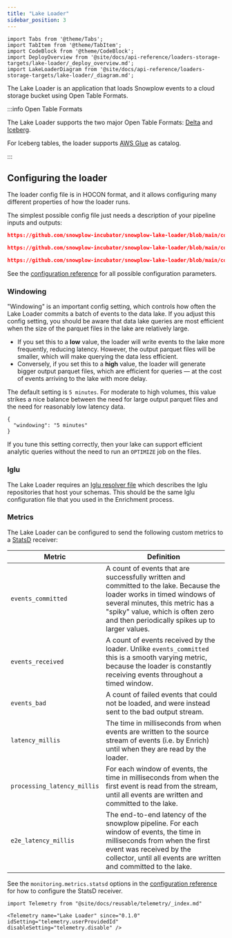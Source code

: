 ```yaml
---
title: "Lake Loader"
sidebar_position: 3
---
```


```mdx-code-block
import Tabs from '@theme/Tabs';
import TabItem from '@theme/TabItem';
import CodeBlock from '@theme/CodeBlock';
import DeployOverview from '@site/docs/api-reference/loaders-storage-targets/lake-loader/_deploy_overview.md';
import LakeLoaderDiagram from '@site/docs/api-reference/loaders-storage-targets/lake-loader/_diagram.md';
```

The Lake Loader is an application that loads Snowplow events to a cloud storage bucket using Open Table Formats.

:::info Open Table Formats

The Lake Loader supports the two major Open Table Formats: [Delta](https://delta.io/) and [Iceberg](https://iceberg.apache.org/).

For Iceberg tables, the loader supports [AWS Glue](https://docs.aws.amazon.com/glue/) as catalog.

:::

<Tabs groupId="cloud" queryString lazy>
  <TabItem value="aws" label="AWS" default>
    <LakeLoaderDiagram stream="Kinesis" bucket="S3" cloud="AWS"/>
    <DeployOverview cloud="AWS"/>
  </TabItem>
  <TabItem value="gcp" label="GCP">
    <LakeLoaderDiagram stream="Pub/Sub" bucket="GCS" cloud="GCP"/>
    <DeployOverview cloud="GCP"/>
  </TabItem>
  <TabItem value="azure" label="Azure">
    <LakeLoaderDiagram stream="Kafka" bucket="ADLS Gen 2" cloud="Azure"/>
    <DeployOverview cloud="Azure"/>
  </TabItem>
</Tabs>

## Configuring the loader

The loader config file is in HOCON format, and it allows configuring many different properties of how the loader runs.

The simplest possible config file just needs a description of your pipeline inputs and outputs:

<Tabs groupId="cloud" queryString>
  <TabItem value="aws" label="AWS" default>

```json reference
https://github.com/snowplow-incubator/snowplow-lake-loader/blob/main/config/config.aws.minimal.hocon
```

  </TabItem>
  <TabItem value="gcp" label="GCP">

```json reference
https://github.com/snowplow-incubator/snowplow-lake-loader/blob/main/config/config.gcp.minimal.hocon
```

  </TabItem>
  <TabItem value="azure" label="Azure">

```json reference
https://github.com/snowplow-incubator/snowplow-lake-loader/blob/main/config/config.azure.minimal.hocon
```

  </TabItem>
</Tabs>

See the [configuration reference](/docs/api-reference/loaders-storage-targets/lake-loader/configuration-reference/index.md) for all possible configuration parameters.

### Windowing

"Windowing" is an important config setting, which controls how often the Lake Loader commits a batch of events to the data lake. If you adjust this config setting, you should be aware that data lake queries are most efficient when the size of the parquet files in the lake are relatively large.

- If you set this to a **low** value, the loader will write events to the lake more frequently, reducing latency. However, the output parquet files will be smaller, which will make querying the data less efficient.
- Conversely, if you set this to a **high** value, the loader will generate bigger output parquet files, which are efficient for queries — at the cost of events arriving to the lake with more delay.

The default setting is `5 minutes`.  For moderate to high volumes, this value strikes a nice balance between the need for large output parquet files and the need for reasonably low latency data.

```
{
  "windowing": "5 minutes"
}
```

If you tune this setting correctly, then your lake can support efficient analytic queries without the need to run an `OPTIMIZE` job on the files.

### Iglu

The Lake Loader requires an [Iglu resolver file](/docs/api-reference/iglu/iglu-resolver/index.md) which describes the Iglu repositories that host your schemas.  This should be the same Iglu configuration file that you used in the Enrichment process.

### Metrics

The Lake Loader can be configured to send the following custom metrics to a [StatsD](https://www.datadoghq.com/statsd-monitoring/) receiver:

| Metric                      | Definition |
|-----------------------------|------------|
| `events_committed`          | A count of events that are successfully written and committed to the lake.  Because the loader works in timed windows of several minutes, this metric has a "spiky" value, which is often zero and then periodically spikes up to larger values. |
| `events_received`           | A count of events received by the loader.  Unlike `events_committed` this is a smooth varying metric, because the loader is constantly receiving events throughout a timed window. |
| `events_bad`                | A count of failed events that could not be loaded, and were instead sent to the bad output stream. |
| `latency_millis`            | The time in milliseconds from when events are written to the source stream of events (i.e. by Enrich) until when they are read by the loader. |
| `processing_latency_millis` | For each window of events, the time in milliseconds from when the first event is read from the stream, until all events are written and committed to the lake. |
| `e2e_latency_millis`        | The end-to-end latency of the snowplow pipeline. For each window of events, the time in milliseconds from when the first event was received by the collector, until all events are written and committed to the lake. |

See the `monitoring.metrics.statsd` options in the [configuration reference](/docs/api-reference/loaders-storage-targets/lake-loader/configuration-reference/index.md) for how to configure the StatsD receiver.


```mdx-code-block
import Telemetry from "@site/docs/reusable/telemetry/_index.md"

<Telemetry name="Lake Loader" since="0.1.0" idSetting="telemetry.userProvidedId" disableSetting="telemetry.disable" />
```
